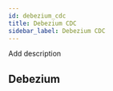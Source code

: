 ```yaml
---
id: debezium_cdc
title: Debezium CDC
sidebar_label: Debezium CDC
---
```


Add description

## Debezium

